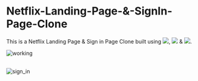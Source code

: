 # Netflix-Landing-Page-&-SignIn-Page-Clone
This is a Netflix Landing Page & Sign in Page Clone built using <img src="https://img.shields.io/badge/html5%20-%23E34F26.svg?&style=for-the-badge&logo=html5&logoColor=white"/>, <img src="https://img.shields.io/badge/css3%20-%231572B6.svg?&style=for-the-badge&logo=css3&logoColor=white"/> & <img src="https://img.shields.io/badge/JavaScript-F7DF1E?style=for-the-badge&logo=javascript&logoColor=black"/>.

![working](https://user-images.githubusercontent.com/55401423/100195379-413ce900-2f1d-11eb-8467-8451e57bf470.gif)
<br><br>

![sign_in](https://user-images.githubusercontent.com/55401423/100193535-fec5dd00-2f19-11eb-9060-f46b3ad0f677.gif)
